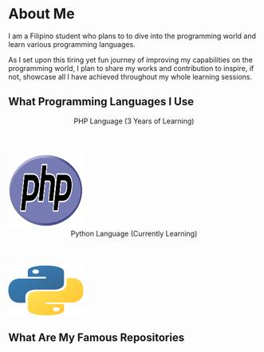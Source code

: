 # About Me

I am a Filipino student who plans to to dive into the programming world and learn various programming languages.

As I set upon this tiring yet fun journey of improving my capabilities on the programming world, I plan to share my
works and contribution to inspire, if not, showcase all I have achieved throughout my whole learning sessions.

## What Programming Languages I Use
<DOCTYPE html>
<html>
  <header>
    <header style="text-align:center">PHP Language (3 Years of Learning)</header>
  </header>
  <body>
    <img src="images/languages/php.png", alt="php_logo", width="150", height="150">
  </body>
</html>
<html>
  <header>
    <header style="text-align:center">Python Language (Currently Learning)</header>
  </header>
  <body>
    <img src="images/languages/python.png", alt="python_logo", width="150", height="100">
  </body>
</html>

## What Are My Famous Repositories
